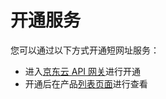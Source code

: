 # 开通服务

您可以通过以下方式开通短网址服务：

- 进入[京东云 API 网关](https://apigateway-console.jdcloud.com/apiProduct/)进行开通
- 开通后在产品[列表页面](https://apigateway-console.jdcloud.com/product)进行查看

